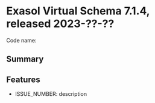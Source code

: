 # Exasol Virtual Schema 7.1.4, released 2023-??-??

Code name:

## Summary

## Features

* ISSUE_NUMBER: description

